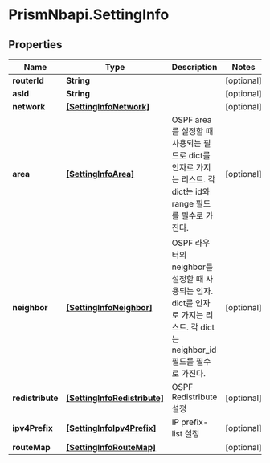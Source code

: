 # PrismNbapi.SettingInfo

## Properties
Name | Type | Description | Notes
------------ | ------------- | ------------- | -------------
**routerId** | **String** |  | [optional] 
**asId** | **String** |  | [optional] 
**network** | [**[SettingInfoNetwork]**](SettingInfoNetwork.md) |  | [optional] 
**area** | [**[SettingInfoArea]**](SettingInfoArea.md) | OSPF area를 설정할 때 사용되는  필드로 dict를 인자로 가지는 리스트. 각 dict는 id와 range 필드를 필수로 가진다. | [optional] 
**neighbor** | [**[SettingInfoNeighbor]**](SettingInfoNeighbor.md) | OSPF 라우터의 neighbor를 설정할 때 사용되는 인자. dict를 인자로 가지는 리스트. 각 dict는 neighbor_id 필드를 필수로 가진다. | [optional] 
**redistribute** | [**[SettingInfoRedistribute]**](SettingInfoRedistribute.md) | OSPF Redistribute 설정 | [optional] 
**ipv4Prefix** | [**[SettingInfoIpv4Prefix]**](SettingInfoIpv4Prefix.md) | IP prefix-list 설정 | [optional] 
**routeMap** | [**[SettingInfoRouteMap]**](SettingInfoRouteMap.md) |  | [optional] 


